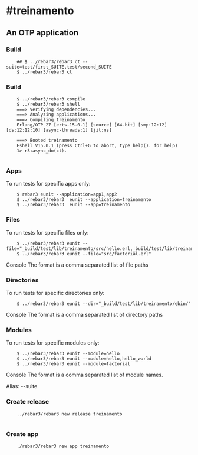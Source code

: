 #treinamento
=====

## An OTP application


### Build

```
    ## $ ../rebar3/rebar3 ct --suite=test/first_SUITE,test/second_SUITE
    $ ../rebar3/rebar3 ct
```

### Build

```
    $ ../rebar3/rebar3 compile
    $ ../rebar3/rebar3 shell
    ===> Verifying dependencies...
    ===> Analyzing applications...
    ===> Compiling treinamento
    Erlang/OTP 27 [erts-15.0.1] [source] [64-bit] [smp:12:12] [ds:12:12:10] [async-threads:1] [jit:ns]

    ===> Booted treinamento
    Eshell V15.0.1 (press Ctrl+G to abort, type help(). for help)
    1> r3:async_do(ct).
    
```
### Apps
To run tests for specific apps only:
```
    $ rebar3 eunit --application=app1,app2
    $ ../rebar3/rebar3  eunit --application=treinamento
    $ ../rebar3/rebar3  eunit --app=treinamento
```


### Files
To run tests for specific files only:

```
    $ ../rebar3/rebar3 eunit --file="_build/test/lib/treinamento/src/hello.erl,_build/test/lib/treinamento/src/hello_world.erl"
    $ ../rebar3/rebar3 eunit --file="src/factorial.erl"  
```
Console
The format is a comma separated list of file paths


### Directories
To run tests for specific directories only:

```
    $ ../rebar3/rebar3 eunit --dir="_build/test/lib/treinamento/ebin/"
```
Console
The format is a comma separated list of directory paths




### Modules
To run tests for specific modules only:
```
    $ ../rebar3/rebar3 eunit --module=hello
    $ ../rebar3/rebar3 eunit --module=hello,hello_world
    $ ../rebar3/rebar3 eunit --module=factorial
```
Console
The format is a comma separated list of module names.

Alias: --suite.

 


### Create release
```
    ../rebar3/rebar3 new release treinamento 
 
```


### Create app
```
    ./rebar3/rebar3 new app treinamento
```